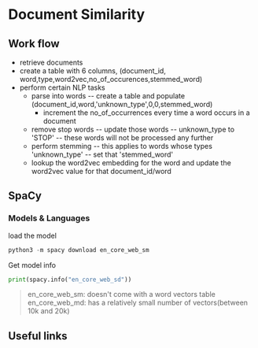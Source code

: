# Document Similarity

## Work flow
- retrieve documents
- create a table with 6 columns, (document_id, word,type,word2vec,no_of_occurences,stemmed_word)
- perform certain NLP tasks
    - parse into words -- create a table and populate (document_id,word,'unknown_type',0,0,stemmed_word)
        - increment the no_of_occurrences every time a word occurs in a document 
    - remove stop words -- update those words -- unknown_type to 'STOP' -- these words will not be processed any further
    - perform stemming  -- this applies to words whose types 'unknown_type' -- set that 'stemmed_word'
    - lookup the word2vec embedding for the word and update the word2vec value for that document_id/word

## SpaCy

### Models & Languages
load the model
```python
python3 -m spacy download en_core_web_sm 
```
Get model info
```python
print(spacy.info("en_core_web_sd"))
```
> en_core_web_sm: doesn't come with a word vectors table
> en_core_web_md: has a relatively small number of vectors(between 10k and 20k)
## Useful links
